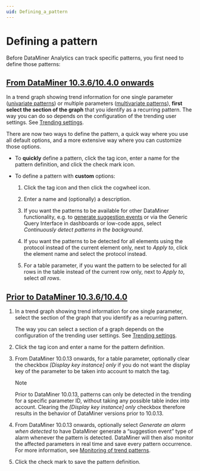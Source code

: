 ```yaml
---
uid: Defining_a_pattern
---
```


# Defining a pattern

Before DataMiner Analytics can track specific patterns, you first need to define those patterns:

## [From DataMiner 10.3.6/10.4.0 onwards](#tab/tabid-1)

In a trend graph showing trend information for one single parameter ([univariate patterns](xref:Working_with_pattern_matching#univariate-patterns)) or multiple parameters ([multivariate patterns](xref:Working_with_pattern_matching#multivariate-patterns)), **first select the section of the graph** that you identify as a recurring pattern. The way you can do so depends on the configuration of the trending user settings. See [Trending settings](xref:User_settings#trending-settings).

There are now two ways to define the pattern, a quick way where you use all default options, and a more extensive way where you can customize those options.<!-- RN 36114 -->

- To **quickly** define a pattern, click the tag icon, enter a name for the pattern definition, and click the check mark icon.

- To define a pattern with **custom** options:

  1. Click the tag icon and then click the cogwheel icon.

  1. Enter a name and (optionally) a description.

  1. If you want the patterns to be available for other DataMiner functionality, e.g. to [generate suggestion events](xref:Monitoring_of_trend_patterns) or via the Generic Query Interface in dashboards or low-code apps, select *Continuously detect patterns in the background*.

  1. If you want the patterns to be detected for all elements using the protocol instead of the current element only, next to *Apply to*, click the element name and select the protocol instead.

  1. For a table parameter, if you want the pattern to be selected for all rows in the table instead of the current row only, next to *Apply to*, select *all rows*.

## [Prior to DataMiner 10.3.6/10.4.0](#tab/tabid-2)

1. In a trend graph showing trend information for one single parameter, select the section of the graph that you identify as a recurring pattern.

   The way you can select a section of a graph depends on the configuration of the trending user settings. See [Trending settings](xref:User_settings#trending-settings).

1. Click the tag icon and enter a name for the pattern definition.

1. From DataMiner 10.0.13 onwards, for a table parameter, optionally clear the checkbox *\[Display key instance\] only* if you do not want the display key of the parameter to be taken into account to match the tag.

   > [!NOTE]
   > Prior to DataMiner 10.0.13, patterns can only be detected in the trending for a specific parameter ID, without taking any possible table index into account. Clearing the *\[Display key instance\] only* checkbox therefore results in the behavior of DataMiner versions prior to 10.0.13.

1. From DataMiner 10.0.13 onwards, optionally select *Generate an alarm when detected* to have DataMiner generate a “suggestion event” type of alarm whenever the pattern is detected. DataMiner will then also monitor the affected parameters in real time and save every pattern occurrence. For more information, see [Monitoring of trend patterns](xref:Monitoring_of_trend_patterns).

1. Click the check mark to save the pattern definition.
